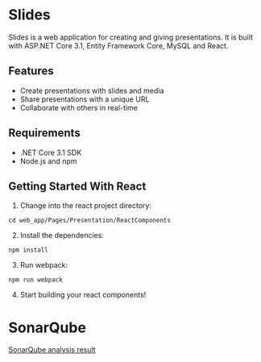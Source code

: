 # Slides
Slides is a web application for creating and giving presentations. It is built with ASP.NET Core 3.1, Entity Framework Core, MySQL and React.

## Features
- Create presentations with slides and media
- Share presentations with a unique URL
- Collaborate with others in real-time

##  Requirements
- .NET Core 3.1 SDK
- Node.js and npm

##  Getting Started With React
1.  Change into the react project directory:
```
cd web_app/Pages/Presentation/ReactComponents
```
2.  Install the dependencies:
```
npm install
```
3. Run webpack:
```
npm run webpack
```
4. Start building your react components!

# SonarQube
[SonarQube analysis result](https://sonarcloud.io/summary/new_code?id=RolandE36_sf-72-dotnet&branch=develop)